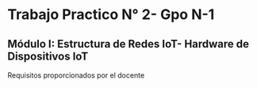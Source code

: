 # Trabajo Practico N° 2- Gpo N-1
## Módulo I: Estructura de Redes IoT- Hardware de Dispositivos IoT

Requisitos proporcionados por el docente
